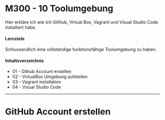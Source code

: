 M300 - 10 Toolumgebung
===================

Hier erkläre ich wie ich GitHub, Virtual Box, Vagrant und Visual Studio Code installiert habe.

#### Lernziele 
Schlussendlich eine vollständige funktionsfähige Toolumgebung zu haben. 

#### Inhaltsverzeichnis 

* 01 - Github Account erstellen
* 02 - VirtualBox Umgebung aufstellen 
* 03 - Vagrant installation
* 04 - Visual Studio Code 

---
GitHub Account erstellen
=====

